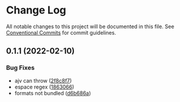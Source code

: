 # Change Log

All notable changes to this project will be documented in this file.
See [Conventional Commits](https://conventionalcommits.org) for commit guidelines.

## 0.1.1 (2022-02-10)


### Bug Fixes

* ajv can throw ([2f8c8f7](https://github.com/inlang/inlang/commit/2f8c8f721432fbb984d721f45b7e8dda86463b83))
* espace regex ([1863066](https://github.com/inlang/inlang/commit/1863066f12a77ca5c1df321193c56990bd886903))
* formats not bundled ([d6b686a](https://github.com/inlang/inlang/commit/d6b686a4a1d585eba10251040db3b4266e7c0acc))
